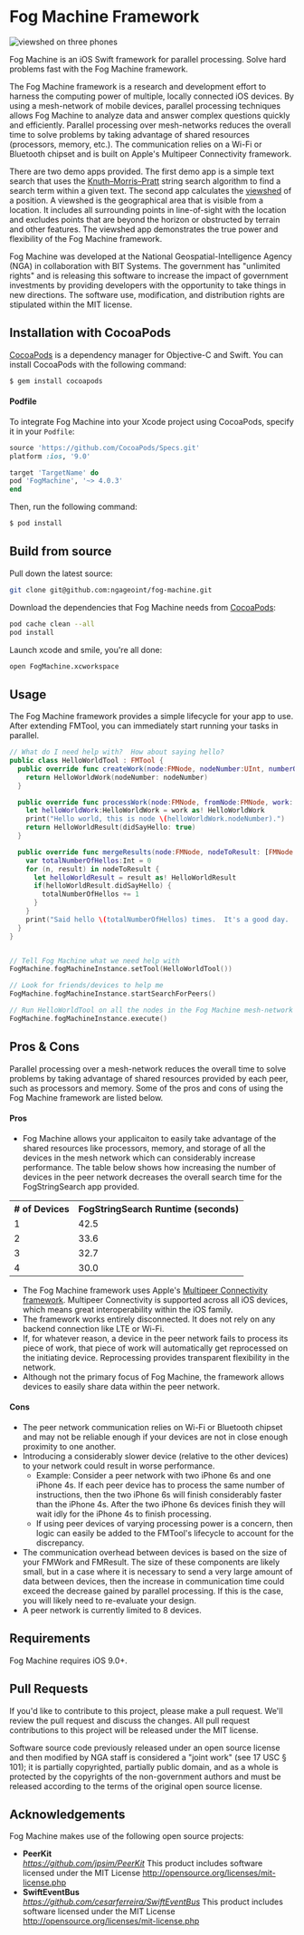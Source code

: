 # Fog Machine Framework

![viewshed on three phones](Screenshots/overview_1400_1040.png)

Fog Machine is an iOS Swift framework for parallel processing.  Solve hard problems fast with the Fog Machine framework.

The Fog Machine framework is a research and development effort to harness the computing power of multiple, locally connected iOS devices.  By using a mesh-network of mobile devices, parallel processing techniques allows Fog Machine to analyze data and answer complex questions quickly and efficiently.  Parallel processing over mesh-networks reduces the overall time to solve problems by taking advantage of shared resources (processors, memory, etc.).  The communication relies on a Wi-Fi or Bluetooth chipset and is built on Apple's Multipeer Connectivity framework.

There are two demo apps provided. The first demo app is a simple text search that uses the [Knuth–Morris–Pratt](https://en.wikipedia.org/wiki/Knuth%E2%80%93Morris%E2%80%93Pratt_algorithm) string search algorithm to find a search term within a given text.  The second app calculates the [viewshed](https://en.wikipedia.org/wiki/Viewshed) of a position.  A viewshed is the geographical area that is visible from a location. It includes all surrounding points in line-of-sight with the location and excludes points that are beyond the horizon or obstructed by terrain and other features.  The viewshed app demonstrates the true power and flexibility of the Fog Machine framework.

Fog Machine was developed at the National Geospatial-Intelligence Agency (NGA) in collaboration with BIT Systems. The government has "unlimited rights" and is releasing this software to increase the impact of government investments by providing developers with the opportunity to take things in new directions. The software use, modification, and distribution rights are stipulated within the MIT license.

## Installation with CocoaPods

[CocoaPods](http://cocoapods.org) is a dependency manager for Objective-C and Swift. You can install CocoaPods with the following command:

```bash
$ gem install cocoapods
```

#### Podfile

To integrate Fog Machine into your Xcode project using CocoaPods, specify it in your `Podfile`:

```ruby
source 'https://github.com/CocoaPods/Specs.git'
platform :ios, '9.0'

target 'TargetName' do
pod 'FogMachine', '~> 4.0.3'
end
```

Then, run the following command:

```bash
$ pod install
```

## Build from source

Pull down the latest source:
```bash
git clone git@github.com:ngageoint/fog-machine.git
```

Download the dependencies that Fog Machine needs from [CocoaPods](https://cocoapods.org/):   

```bash
pod cache clean --all
pod install
```

Launch xcode and smile, you're all done:
```bash
open FogMachine.xcworkspace
```

## Usage

The Fog Machine framework provides a simple lifecycle for your app to use.  After extending FMTool, you can immediately start running your tasks in parallel.

```swift
// What do I need help with?  How about saying hello?
public class HelloWorldTool : FMTool {
  public override func createWork(node:FMNode, nodeNumber:UInt, numberOfNodes:UInt) -> HelloWorldWork {
    return HelloWorldWork(nodeNumber: nodeNumber)
  }

  public override func processWork(node:FMNode, fromNode:FMNode, work: FMWork) -> HelloWorldResult {
    let helloWorldWork:HelloWorldWork = work as! HelloWorldWork
    print("Hello world, this is node \(helloWorldWork.nodeNumber).")
    return HelloWorldResult(didSayHello: true)
  }

  public override func mergeResults(node:FMNode, nodeToResult: [FMNode:FMResult]) -> Void {
    var totalNumberOfHellos:Int = 0
    for (n, result) in nodeToResult {
      let helloWorldResult = result as! HelloWorldResult
      if(helloWorldResult.didSayHello) {
        totalNumberOfHellos += 1
      }
    }
    print("Said hello \(totalNumberOfHellos) times.  It's a good day. :)")
  }
}


// Tell Fog Machine what we need help with
FogMachine.fogMachineInstance.setTool(HelloWorldTool())

// Look for friends/devices to help me
FogMachine.fogMachineInstance.startSearchForPeers()

// Run HelloWorldTool on all the nodes in the Fog Machine mesh-network and say hello to everyone!
FogMachine.fogMachineInstance.execute()
```

## Pros & Cons

Parallel processing over a mesh-network reduces the overall time to solve problems by taking advantage of shared resources provided by each peer, such as processors and memory.  Some of the pros and cons of using the Fog Machine framework are listed below.

#### Pros

* Fog Machine allows your applicaiton to easily take advantage of the shared resources like processors, memory, and storage of all the devices in the mesh network which can considerably increase performance.  The table below shows how increasing the number of devices in the peer network decreases the overall search time for the FogStringSearch app provided.

<table>
  <tr>
    <th style="text-align:center"># of Devices</th>
    <th style="text-align:center">FogStringSearch Runtime (seconds)</th>
  </tr>
  <tr></tr>
  <tr>
    <td>1</td>
    <td>42.5</td>
  </tr>
  <tr>
    <td>2</td>
    <td>33.6</td>
  </tr>
  <tr>
    <td>3</td>
    <td>32.7</td>
  </tr>
  <tr>
    <td>4</td>
    <td>30.0</td>
  </tr>
</table>

* The Fog Machine framework uses Apple's [Multipeer Connectivity framework](https://developer.apple.com/library/ios/documentation/MultipeerConnectivity/Reference/MultipeerConnectivityFramework/).  Multipeer Connectivity is supported across all iOS devices, which means great interoperability within the iOS family.  
* The framework works entirely disconnected.  It does not rely on any backend connection like LTE or Wi-Fi.  
* If, for whatever reason, a device in the peer network fails to process its piece of work, that piece of work will automatically get reprocessed on the initiating device.  Reprocessing provides transparent flexibility in the network.
* Although not the primary focus of Fog Machine, the framework allows devices to easily share data within the peer network.

#### Cons

* The peer network communication relies on Wi-Fi or Bluetooth chipset and may not be reliable enough if your devices are not in close enough proximity to one another.  
* Introducing a considerably slower device (relative to the other devices) to your network could result in worse performance.  
    * Example: Consider a peer network with two iPhone 6s and one iPhone 4s.  If each peer device has to process the same number of instructions, then the two iPhone 6s will finish considerably faster than the iPhone 4s. After the two iPhone 6s devices finish they will wait idly for the iPhone 4s to finish processing.  
    * If using peer devices of varying processing power is a concern, then logic can easily be added to the FMTool's lifecycle to account for the discrepancy.
* The communication overhead between devices is based on the size of your FMWork and FMResult.  The size of these components are likely small, but in a case where it is necessary to send a very large amount of data between devices, then the increase in communication time could exceed the decrease gained by parallel processing.  If this is the case, you will likely need to re-evaluate your design.
* A peer network is currently limited to 8 devices.

## Requirements

Fog Machine requires iOS 9.0+.

## Pull Requests

If you'd like to contribute to this project, please make a pull request. We'll review the pull request and discuss the changes. All pull request contributions to this project will be released under the MIT license.

Software source code previously released under an open source license and then modified by NGA staff is considered a "joint work" (see 17 USC § 101); it is partially copyrighted, partially public domain, and as a whole is protected by the copyrights of the non-government authors and must be released according to the terms of the original open source license.

## Acknowledgements

Fog Machine makes use of the following open source projects:
- **PeerKit**  
*https://github.com/jpsim/PeerKit*
This product includes software licensed under the MIT License http://opensource.org/licenses/mit-license.php
- **SwiftEventBus**  
*https://github.com/cesarferreira/SwiftEventBus*
This product includes software licensed under the MIT License http://opensource.org/licenses/mit-license.php
